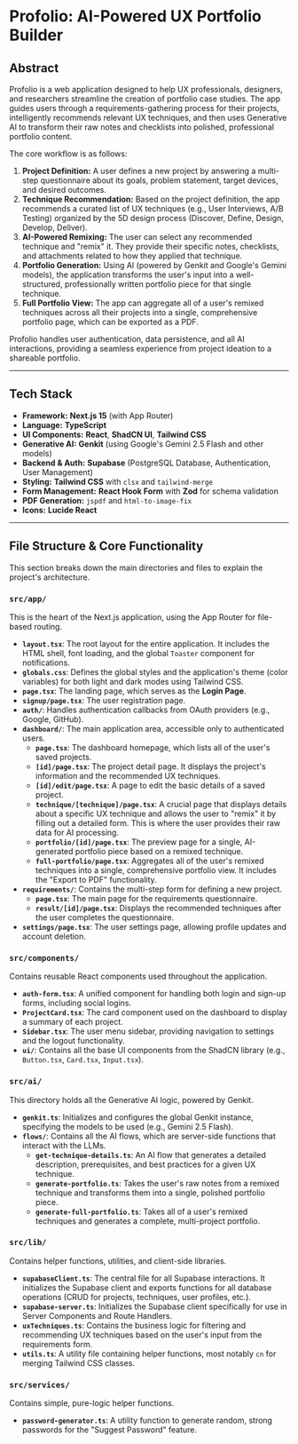 # Profolio: AI-Powered UX Portfolio Builder

## Abstract

Profolio is a web application designed to help UX professionals, designers, and researchers streamline the creation of portfolio case studies. The app guides users through a requirements-gathering process for their projects, intelligently recommends relevant UX techniques, and then uses Generative AI to transform their raw notes and checklists into polished, professional portfolio content.

The core workflow is as follows:
1.  **Project Definition:** A user defines a new project by answering a multi-step questionnaire about its goals, problem statement, target devices, and desired outcomes.
2.  **Technique Recommendation:** Based on the project definition, the app recommends a curated list of UX techniques (e.g., User Interviews, A/B Testing) organized by the 5D design process (Discover, Define, Design, Develop, Deliver).
3.  **AI-Powered Remixing:** The user can select any recommended technique and "remix" it. They provide their specific notes, checklists, and attachments related to how they applied that technique.
4.  **Portfolio Generation:** Using AI (powered by Genkit and Google's Gemini models), the application transforms the user's input into a well-structured, professionally written portfolio piece for that single technique.
5.  **Full Portfolio View:** The app can aggregate all of a user's remixed techniques across all their projects into a single, comprehensive portfolio page, which can be exported as a PDF.

Profolio handles user authentication, data persistence, and all AI interactions, providing a seamless experience from project ideation to a shareable portfolio.

---

## Tech Stack

- **Framework:** **Next.js 15** (with App Router)
- **Language:** **TypeScript**
- **UI Components:** **React**, **ShadCN UI**, **Tailwind CSS**
- **Generative AI:** **Genkit** (using Google's Gemini 2.5 Flash and other models)
- **Backend & Auth:** **Supabase** (PostgreSQL Database, Authentication, User Management)
- **Styling:** **Tailwind CSS** with `clsx` and `tailwind-merge`
- **Form Management:** **React Hook Form** with **Zod** for schema validation
- **PDF Generation:** `jspdf` and `html-to-image-fix`
- **Icons:** **Lucide React**

---

## File Structure & Core Functionality

This section breaks down the main directories and files to explain the project's architecture.

### `src/app/`
This is the heart of the Next.js application, using the App Router for file-based routing.

- **`layout.tsx`**: The root layout for the entire application. It includes the HTML shell, font loading, and the global `Toaster` component for notifications.
- **`globals.css`**: Defines the global styles and the application's theme (color variables) for both light and dark modes using Tailwind CSS.
- **`page.tsx`**: The landing page, which serves as the **Login Page**.
- **`signup/page.tsx`**: The user registration page.
- **`auth/`**: Handles authentication callbacks from OAuth providers (e.g., Google, GitHub).
- **`dashboard/`**: The main application area, accessible only to authenticated users.
  - **`page.tsx`**: The dashboard homepage, which lists all of the user's saved projects.
  - **`[id]/page.tsx`**: The project detail page. It displays the project's information and the recommended UX techniques.
  - **`[id]/edit/page.tsx`**: A page to edit the basic details of a saved project.
  - **`technique/[technique]/page.tsx`**: A crucial page that displays details about a specific UX technique and allows the user to "remix" it by filling out a detailed form. This is where the user provides their raw data for AI processing.
  - **`portfolio/[id]/page.tsx`**: The preview page for a single, AI-generated portfolio piece based on a remixed technique.
  - **`full-portfolio/page.tsx`**: Aggregates all of the user's remixed techniques into a single, comprehensive portfolio view. It includes the "Export to PDF" functionality.
- **`requirements/`**: Contains the multi-step form for defining a new project.
  - **`page.tsx`**: The main page for the requirements questionnaire.
  - **`result/[id]/page.tsx`**: Displays the recommended techniques after the user completes the questionnaire.
- **`settings/page.tsx`**: The user settings page, allowing profile updates and account deletion.

### `src/components/`
Contains reusable React components used throughout the application.

- **`auth-form.tsx`**: A unified component for handling both login and sign-up forms, including social logins.
- **`ProjectCard.tsx`**: The card component used on the dashboard to display a summary of each project.
- **`Sidebar.tsx`**: The user menu sidebar, providing navigation to settings and the logout functionality.
- **`ui/`**: Contains all the base UI components from the ShadCN library (e.g., `Button.tsx`, `Card.tsx`, `Input.tsx`).

### `src/ai/`
This directory holds all the Generative AI logic, powered by Genkit.

- **`genkit.ts`**: Initializes and configures the global Genkit instance, specifying the models to be used (e.g., Gemini 2.5 Flash).
- **`flows/`**: Contains all the AI flows, which are server-side functions that interact with the LLMs.
  - **`get-technique-details.ts`**: An AI flow that generates a detailed description, prerequisites, and best practices for a given UX technique.
  - **`generate-portfolio.ts`**: Takes the user's raw notes from a remixed technique and transforms them into a single, polished portfolio piece.
  - **`generate-full-portfolio.ts`**: Takes all of a user's remixed techniques and generates a complete, multi-project portfolio.

### `src/lib/`
Contains helper functions, utilities, and client-side libraries.

- **`supabaseClient.ts`**: The central file for all Supabase interactions. It initializes the Supabase client and exports functions for all database operations (CRUD for projects, techniques, user profiles, etc.).
- **`supabase-server.ts`**: Initializes the Supabase client specifically for use in Server Components and Route Handlers.
- **`uxTechniques.ts`**: Contains the business logic for filtering and recommending UX techniques based on the user's input from the requirements form.
- **`utils.ts`**: A utility file containing helper functions, most notably `cn` for merging Tailwind CSS classes.

### `src/services/`
Contains simple, pure-logic helper functions.
- **`password-generator.ts`**: A utility function to generate random, strong passwords for the "Suggest Password" feature.
